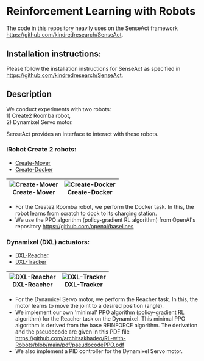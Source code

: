 # Reinforcement Learning with Robots

The code in this repository heavily uses on the SenseAct framework https://github.com/kindredresearch/SenseAct.

## Installation instructions:

Please follow the installation instructions for SenseAct as specified in https://github.com/kindredresearch/SenseAct.

## Description

We conduct experiments with two robots:<br>
    1) Create2 Roomba robot,<br>
    2) Dynamixel Servo motor.

SenseAct provides an interface to interact with these robots.


### iRobot Create 2 robots:
- [Create-Mover](https://github.com/kindredresearch/SenseAct/blob/master/senseact/envs/create2/create2_mover_env.py)
- [Create-Docker](https://github.com/kindredresearch/SenseAct/blob/master/senseact/envs/create2/create2_docker_env.py)

| ![Create-Mover](docs/create-mover-ppo.gif) <br />Create-Mover | ![Create-Docker](docs/create-docker-trpo.gif) <br /> Create-Docker |
| --- | --- |

- For the Create2 Roomba robot, we perform the Docker task. In this, the robot learns from scratch to dock to its charging station.
- We use the PPO algorithm (policy-gradient RL algorithm) from OpenAI's repository https://github.com/openai/baselines


### Dynamixel (DXL) actuators:

- [DXL-Reacher](https://github.com/kindredresearch/SenseAct/blob/master/senseact/envs/dxl/dxl_reacher_env.py)
- [DXL-Tracker](https://github.com/kindredresearch/SenseAct/blob/master/senseact/envs/dxl/dxl_tracker_env.py)

| ![DXL-Reacher](docs/dxl-reacher-trpo.gif) <br/>DXL-Reacher | ![DXL-Tracker](docs/dxl-tracker-trpo.gif)<br /> DXL-Tracker |
| --- | --- |

- For the Dynamixel Servo motor, we perform the Reacher task. In this, the motor learns to move the joint to a desired position (angle).
- We implement our own 'minimal' PPO algorithm (policy-gradient RL algorithm) for the Reacher task on the Dynamixel. This minimal PPO algorithm is derived from the base REINFORCE algorithm. The derivation and the pseudocode are given in this PDF file https://github.com/architsakhadeo/RL-with-Robots/blob/main/pdf/pseudocodePPO.pdf
- We also implement a PID controller for the Dynamixel Servo motor.



